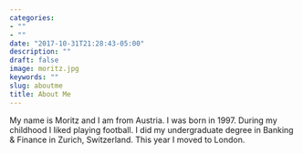 ```yaml
---
categories:
- ""
- ""
date: "2017-10-31T21:28:43-05:00"
description: ""
draft: false
image: moritz.jpg
keywords: ""
slug: aboutme
title: About Me
---
```


My name is Moritz and I am from Austria. I was born in 1997. During my childhood I liked playing football. I did my undergraduate degree in Banking & Finance in Zurich, Switzerland. This year I moved to London.